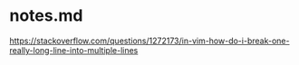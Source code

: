 
# notes.md

https://stackoverflow.com/questions/1272173/in-vim-how-do-i-break-one-really-long-line-into-multiple-lines

